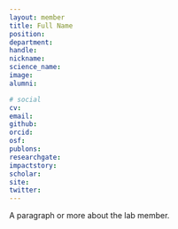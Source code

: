 ```yaml
---
layout: member
title: Full Name
position:
department:
handle:
nickname:
science_name:
image:
alumni:

# social
cv:
email:
github:
orcid:
osf:
publons:
researchgate:
impactstory:
scholar:
site:
twitter:
---
```

A paragraph or more about the lab member.
